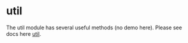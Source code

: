 # util

The util module has several useful methods (no demo here). Please see docs here [util](https://nodejs.org/api/util.html#util_util).
